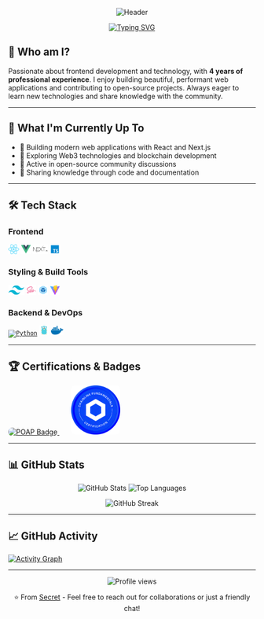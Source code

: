 <div align="center">
  
![Header](https://capsule-render.vercel.app/api?type=cylinder&color=0:000000,100:1a1a2e&height=100&section=header&text=Secret's%20Digital%20Realm&fontSize=30&fontColor=FF1493&animation=fadeIn&fontAlignY=45)

[![Typing SVG](https://readme-typing-svg.demolab.com?font=Fira+Code&size=28&duration=2000&pause=500&color=FF1493&background=00000000&center=true&vCenter=true&multiline=true&random=false&width=900&height=120&lines=🎮+Secret+here+~+Debugging+my+life...;💻+Code+Wizard+%7C+Bug+Summoner+%7C+Coffee+Converter;⚡+Turning+caffeine+into+code+since+2020)](https://git.io/typing-svg)


</div>

## 🤪 Who am I?

Passionate about frontend development and technology, with **4 years of professional experience**. I enjoy building beautiful, performant web applications and contributing to open-source projects. Always eager to learn new technologies and share knowledge with the community.

---

## 🔭 What I'm Currently Up To

- 🚀 Building modern web applications with React and Next.js
- 🌱 Exploring Web3 technologies and blockchain development
- 💬 Active in open-source community discussions
- 📝 Sharing knowledge through code and documentation

---

## 🛠️ Tech Stack

### Frontend
<a href="https://reactjs.org/"><code><img height="20" src="./images/react.svg" alt="React"></code></a>
<a href="https://v3.cn.vuejs.org"><code><img height="20" src="./images/vue.png" alt="Vue.js"></code></a>
<a href="https://nextjs.org/"><code><img height="20" src="./images/next.png" alt="Next.js"></code></a>
<a href="https://www.tslang.cn/index.html"><code><img height="20" src="./images/typescript.png" alt="TypeScript"></code></a>

### Styling & Build Tools
<a href="https://tailwindcss.com"><code><img height="20" src="./images/tailwindcss.png" alt="Tailwind CSS"></code></a>
<a href="https://sass-lang.com"><code><img height="20" src="./images/sass2.png" alt="Sass"></code></a>
<a href="https://webpack.js.org/"><code><img height="20" src="./images/webpack.svg" alt="Webpack"></code></a>
<a href="https://cn.vitejs.dev"><code><img height="20" src="./images/vite.png" alt="Vite"></code></a>

### Backend & DevOps
<a href="https://www.python.org"><code><img height="20" src="./images/python.png" alt="Python"></code></a>
<a href="https://go.dev/"><code><img height="20" src="./images/golang.png" alt="Go"></code></a>
<a href="https://www.docker.com"><code><img height="20" src="./images/docker.png" alt="Docker"></code></a>

---

## 🏆 Certifications & Badges

<a href="https://collectors.poap.xyz/scan/0x88d6fa78b18624A189140d5E8B131F639CeF3Fb2">
  <img src="https://assets.poap.xyz/7f8e4878-9ef9-4cd5-abdc-4147ba6e2094.gif" alt="POAP Badge" width="100" style="border-radius: 8px;">
</a>
&nbsp;&nbsp;&nbsp;&nbsp;&nbsp;
<a href="https://www.credly.com/earner/earned/badge/f17024c1-42bf-48c2-a17e-18bea1df8895">
  <img height="100" src="./images/chainlink-fundamentals-certification.png" alt="Chainlink Fundamentals Certification" style="border-radius: 8px;">
</a>

---

## 📊 GitHub Stats

<p align="center">
  <img src="https://github-readme-stats.vercel.app/api?username=Secret1007&show_icons=true&theme=dark&hide_border=true&bg_color=0D1117" alt="GitHub Stats" height="180px" />
  <img src="https://github-readme-stats.vercel.app/api/top-langs/?username=Secret1007&show_icons=true&theme=dark&hide_border=true&bg_color=0D1117&layout=compact&langs_count=8" alt="Top Languages" height="180px" />
</p>

<p align="center">
  <img src="https://github-readme-streak-stats.herokuapp.com/?user=Secret1007&theme=dark&hide_border=true&background=0D1117" alt="GitHub Streak" />
</p>

---

## 📈 GitHub Activity

[![Activity Graph](https://github-readme-activity-graph.vercel.app/graph?username=Secret1007&theme=react-dark&hide_border=true&bg_color=0D1117)](https://github.com/ashutosh00710/github-readme-activity-graph)

---

<p align="center">
  <img src="https://komarev.com/ghpvc/?username=Secret1007&label=Profile%20Views&color=brightgreen&style=flat-square" alt="Profile views" />
</p>

<p align="center">
  ⭐️ From <a href="https://github.com/Secret1007">Secret</a> - Feel free to reach out for collaborations or just a friendly chat!
</p>
